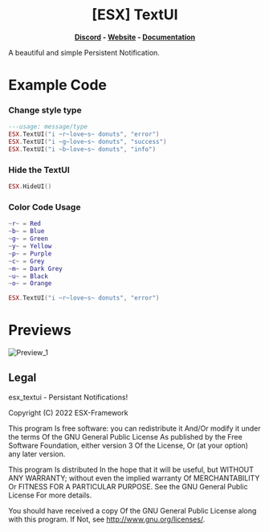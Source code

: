 <h1 align='center'>[ESX] TextUI</a></h1><p align='center'><b><a href='https://discord.esx-framework.org/'>Discord</a> - <a href='https://esx-framework.org/'>Website</a> - <a href='https://docs.esx-framework.org/legacy/installation'>Documentation</a></b></h5>

A beautiful and simple Persistent Notification.

# Example Code

<h3>Change style type</h3>

```lua
---usage: message/type
ESX.TextUI("i ~r~love~s~ donuts", "error")
ESX.TextUI("i ~g~love~s~ donuts", "success")
ESX.TextUI("i ~b~love~s~ donuts", "info")
```

<h3>Hide the TextUI</h3>

```lua
ESX.HideUI()
```

<h3>Color Code Usage</h3>

```lua
~r~ = Red
~b~ = Blue
~g~ = Green
~y~ = Yellow
~p~ = Purple
~c~ = Grey
~m~ = Dark Grey
~u~ = Black
~o~ = Orange

ESX.TextUI("i ~r~love~s~ donuts", "error")
```

# Previews

![Preview_1](https://cdn.discordapp.com/attachments/944789399852417096/997894930678693959/unknown.png)

## Legal

esx_textui - Persistant Notifications!

Copyright (C) 2022 ESX-Framework

This program Is free software: you can redistribute it And/Or modify it under the terms Of the GNU General Public License As published by the Free Software Foundation, either version 3 Of the License, Or (at your option) any later version.

This program Is distributed In the hope that it will be useful, but WITHOUT ANY WARRANTY; without even the implied warranty Of MERCHANTABILITY Or FITNESS FOR A PARTICULAR PURPOSE. See the GNU General Public License For more details.

You should have received a copy Of the GNU General Public License along with this program. If Not, see <http://www.gnu.org/licenses/>.
